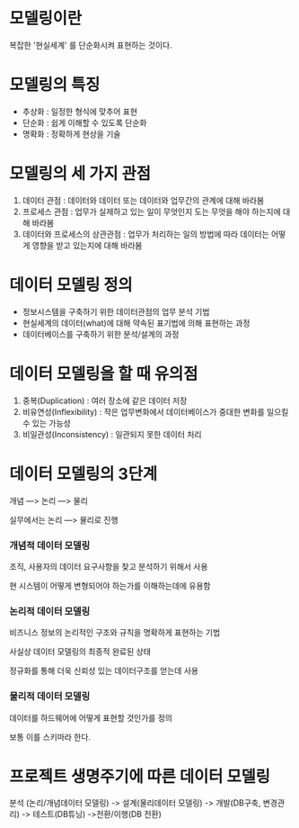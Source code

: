 # 모델링이란

복잡한 '현실세계' 를 단순화시켜 표현하는 것이다.

# 모델링의 특징

- 추상화 : 일정한 형식에 맞추어 표현 
- 단순화 : 쉽게 이해할 수 있도록 단순화
- 명확화 : 정확하게 현상을 기술



# 모델링의 세 가지 관점

1. 데이터 관점 : 데이터와 데이터 또는 데이터와 업무간의 관계에 대해 바라봄
2. 프로세스 관점 : 업무가 실제하고 있는 일이 무엇인지 도는 무엇을 해야 하는지에 대해 바라봄
3. 데이터와 프로세스의 상관관점 : 업무가 처리하는 일의 방법에 따라 데이터는 어떻게 영향을 받고 있는지에 대해 바라봄

# 데이터 모델링 정의

- 정보시스템을 구축하기 위한 데이터관점의 업무 분석 기법
- 현실세계의 데이터(what)에 대해 약속된 표기법에 의해 표현하는 과정
- 데이터베이스를 구축하기 위한 분석/설계의 과정

# 데이터 모델링을 할 때 유의점

1. 중복(Duplication) : 여러 장소에 같은 데이터 저장
2. 비유연성(Inflexibility) : 작은 업무변화에서 데이터베이스가 중대한 변화를 일으킬 수 있는 가능성
3. 비일관성(Inconsistency) : 일관되지 못한 데이터 처리

# 데이터 모델링의 3단계

개념 —> 논리 —> 물리 

실무에서는 논리 —> 물리로 진행

### 개념적 데이터 모델링

조직, 사용자의 데이터 요구사항을 찾고 분석하기 위해서 사용

현 시스템이 어떻게 변형되어야 하는가를 이해하는데에 유용함

### 논리적 데이터 모델링

비즈니스 정보의 논리적인 구조와 규칙을 명확하게 표현하는 기법

사실상 데이터 모델링의 최종적 완료된 상태

정규화를 통해 더욱 신뢰성 있는 데이터구조를 얻는데 사용

### 물리적 데이터 모델링

데이터를 하드웨어에 어떻게 표현할 것인가를 정의

보통 이를 스키마라 한다.

# 프로젝트 생명주기에 따른 데이터 모델링

분석 (논리/개념데이터 모델링) -> 설계(물리데이터 모델링) -> 개발(DB구축, 변경관리) -> 테스트(DB튜닝) ->전환/이행(DB 전환)

